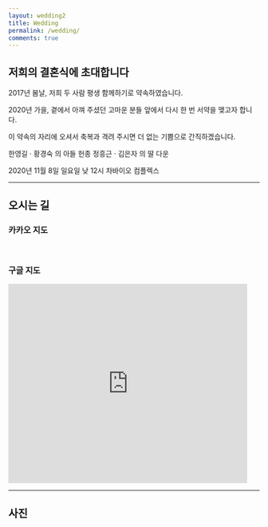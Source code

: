 ```yaml
---
layout: wedding2
title: Wedding
permalink: /wedding/
comments: true
---
```


## 저희의 결혼식에 초대합니다

2017년 봄날,
저희 두 사람 평생 함께하기로 약속하였습니다.

2020년 가을,
곁에서 아껴 주셨던 고마운 분들 앞에서
다시 한 번 서약을 맺고자 합니다.

이 약속의 자리에 오셔서 축복과 격려 주시면
더 없는 기쁨으로 간직하겠습니다.

한영길 · 황경숙 의 아들 헌종
정흥근 · 김은자 의 딸 다운

2020년 11월 8일 일요일 낮 12시
차바이오 컴플렉스

---

## 오시는 길

### 카카오 지도

<div id="daumRoughmapContainer1598191113323" class="root_daum_roughmap root_daum_roughmap_landing" style="margin:auto;width:95%;"></div>
<script charset="UTF-8" class="daum_roughmap_loader_script" src="https://ssl.daumcdn.net/dmaps/map_js_init/roughmapLoader.js"></script>
<!-- 3. 실행 스크립트 -->
<script charset="UTF-8">
	new daum.roughmap.Lander({
		"timestamp" : "1598191113323",
		"key" : "2zqum",
		"mapHeight" : "400"
    }).render();
    
    function resizeMap() {
    var mapContainer = document.getElementById('daumRoughmapContainer1598191113323');
    mapContainer.style.height = '400px'; 

    function relayout() {    
    
    // 지도를 표시하는 div 크기를 변경한 이후 지도가 정상적으로 표출되지 않을 수도 있습니다
    // 크기를 변경한 이후에는 반드시  map.relayout 함수를 호출해야 합니다 
    // window의 resize 이벤트에 의한 크기변경은 map.relayout 함수가 자동으로 호출됩니다
    map.relayout();
}
}
</script>
<br>

### 구글 지도

<iframe src="https://www.google.com/maps/embed?pb=!1m14!1m8!1m3!1d3169.426279087393!2d127.1098301!3d37.4033981!3m2!1i1024!2i768!4f13.1!3m3!1m2!1s0x357ca7f119ef78dd%3A0x3bbcb255bcf35a2d!2z7LCo67CU7J207Jik7Lu07ZSM66CJ7Iqk!5e0!3m2!1sko!2skr!4v1598161329817!5m2!1sko!2skr" frameborder="0" style="border:0;width:95%;height:400px;margin:auto;" allowfullscreen="" aria-hidden="false" tabindex="0"></iframe>

---

## 사진
